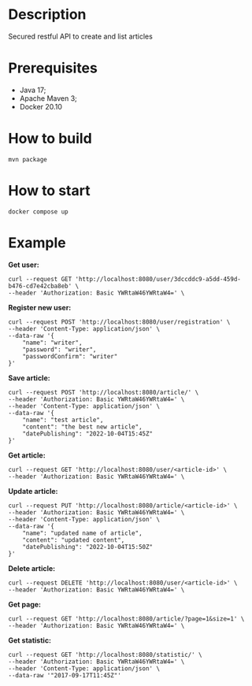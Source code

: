 # Description #

Secured restful API to create and list articles

# Prerequisites #

* Java 17;
* Apache Maven 3;
* Docker 20.10

# How to build #

```
mvn package
```

# How to start #

```
docker compose up
```

# Example #

**Get user:**
```
curl --request GET 'http://localhost:8080/user/3dccddc9-a5dd-459d-b476-cd7e42cba8eb' \
--header 'Authorization: Basic YWRtaW46YWRtaW4=' \
```

**Register new user:**
```
curl --request POST 'http://localhost:8080/user/registration' \
--header 'Content-Type: application/json' \
--data-raw '{
    "name": "writer",
    "password": "writer",
    "passwordConfirm": "writer"
}'
```

**Save article:**
```
curl --request POST 'http://localhost:8080/article/' \
--header 'Authorization: Basic YWRtaW46YWRtaW4=' \
--header 'Content-Type: application/json' \
--data-raw '{
    "name": "test article",
    "content": "the best new article",
    "datePublishing": "2022-10-04T15:45Z"
}'
```

**Get article:**
```
curl --request GET 'http://localhost:8080/user/<article-id>' \
--header 'Authorization: Basic YWRtaW46YWRtaW4=' \
```

**Update article:**
```
curl --request PUT 'http://localhost:8080/article/<article-id>' \
--header 'Authorization: Basic YWRtaW46YWRtaW4=' \
--header 'Content-Type: application/json' \
--data-raw '{
    "name": "updated name of article",
    "content": "updated content",
    "datePublishing": "2022-10-04T15:50Z"
}'
```

**Delete article:**
```
curl --request DELETE 'http://localhost:8080/user/<article-id>' \
--header 'Authorization: Basic YWRtaW46YWRtaW4=' \
```

**Get page:**
```
curl --request GET 'http://localhost:8080/article/?page=1&size=1' \
--header 'Authorization: Basic YWRtaW46YWRtaW4=' \
```

**Get statistic:**
```
curl --request GET 'http://localhost:8080/statistic/' \
--header 'Authorization: Basic YWRtaW46YWRtaW4=' \
--header 'Content-Type: application/json' \
--data-raw '"2017-09-17T11:45Z"'
```


